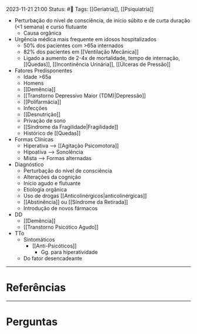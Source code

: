 2023-11-21 21:00
Status: #🌱 
Tags: [[Geriatria]], [[Psiquiatria]]
<br/>
- Perturbação do nível de consciência, de início súbito e de curta duração (<1 semana) e curso flutuante
	- Causa orgânica
- Urgência médica mais frequente em idosos hospitalizados
	- 50% dos pacientes com >65a internados
	- 82% dos pacientes em [[Ventilação Mecânica]]
	- Ligado a aumento de 2-4x de mortalidade, tempo de internação, [[Quedas]], [[Incontinência Urinária]], [[Úlceras de Pressão]]
- Fatores Predisponentes
	- Idade >65a
	- Homens
	- [[Demência]]
	- [[Transtorno Depressivo Maior (TDM)|Depressão]]
	- [[Polifarmácia]]
	- Infecções
	- [[Desnutrição]]
	- Privação de sono
	- [[Síndrome da Fragilidade|Fragilidade]]
	- Histórico de [[Quedas]]
- Formas Clínicas
	- Hiperativa --> [[Agitação Psicomotora]]
	- Hipoativa --> Sonolência
	- Mista --> Formas alternadas
- Diagnóstico
	- Perturbação do nível de consciência
	- Alterações da cognição
	- Início agudo e flutuante
	- Etiologia orgânica
	- Uso de drogas [[Anticolinérgicos|anticolinérgicas]]
	- [[Abstinência]] ou [[Síndrome da Retirada]]
	- Introdução de novos fármacos
- DD
	- [[Demência]]
	- [[Transtorno Psicótico Agudo]]
- TTo
	- Sintomáticos
		- [[Anti-Psicóticos]]
			- Gg. para hiperatividade
	- Do fator desencadeante
____
# Referências
---
# Perguntas

